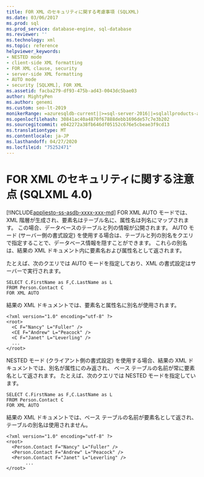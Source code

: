 ```yaml
---
title: FOR XML のセキュリティに関する考慮事項 (SQLXML)
ms.date: 03/06/2017
ms.prod: sql
ms.prod_service: database-engine, sql-database
ms.reviewer: ''
ms.technology: xml
ms.topic: reference
helpviewer_keywords:
- NESTED mode
- client-side XML formatting
- FOR XML clause, security
- server-side XML formatting
- AUTO mode
- security [SQLXML], FOR XML
ms.assetid: facba279-df93-475b-ad43-0043dc5bae03
author: MightyPen
ms.author: genemi
ms.custom: seo-lt-2019
monikerRange: =azuresqldb-current||>=sql-server-2016||=sqlallproducts-allversions||>=sql-server-linux-2017||=azuresqldb-mi-current
ms.openlocfilehash: 30841ac40a4870f67888debb1696de57c7e3b202
ms.sourcegitcommit: e042272a38fb646df05152c676e5cbeae3f9cd13
ms.translationtype: MT
ms.contentlocale: ja-JP
ms.lasthandoff: 04/27/2020
ms.locfileid: "75252471"
---
```

# <a name="for-xml-security-considerations-sqlxml-40"></a>FOR XML のセキュリティに関する注意点 (SQLXML 4.0)
[!INCLUDE[appliesto-ss-asdb-xxxx-xxx-md](../../../includes/appliesto-ss-asdb-xxxx-xxx-md.md)]
  FOR XML AUTO モードでは、XML 階層が生成され、要素名はテーブル名に、属性名は列名にマップされます。 この場合、データベースのテーブルと列の情報が公開されます。 AUTO モード (サーバー側の書式設定) を使用する場合は、テーブルと列の別名をクエリで指定することで、データベース情報を隠すことができます。 これらの別名は、結果の XML ドキュメント内に要素名および属性名として返されます。  
  
 たとえば、次のクエリでは AUTO モードを指定しており、XML の書式設定はサーバーで実行されます。  
  
```  
SELECT C.FirstName as F,C.LastName as L   
FROM Person.Contact C   
FOR XML AUTO  
```  
  
 結果の XML ドキュメントでは、要素名と属性名に別名が使用されます。  
  
```  
<?xml version="1.0" encoding="utf-8" ?>   
<root>  
  <C F="Nancy" L="Fuller" />   
  <CE F="Andrew" L="Peacock" />   
  <C F="Janet" L="Leverling" />   
  ...  
</root>  
```  
  
 NESTED モード (クライアント側の書式設定) を使用する場合、結果の XML ドキュメントでは、別名が属性にのみ返され、 ベース テーブルの名前が常に要素名として返されます。 たとえば、次のクエリでは NESTED モードを指定しています。  
  
```  
SELECT C.FirstName as F,C.LastName as L   
FROM Person.Contact C   
FOR XML AUTO  
```  
  
 結果の XML ドキュメントでは、ベース テーブルの名前が要素名として返され、テーブルの別名は使用されません。  
  
```  
<?xml version="1.0" encoding="utf-8" ?>   
<root>  
  <Person.Contact F="Nancy" L="Fuller" />   
  <Person.Contact F="Andrew" L="Peacock" />   
  <Person.Contact F="Janet" L="Leverling" />   
       ...  
</root>  
```  
  
  
